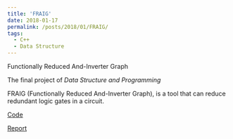 ```yaml
---
title: 'FRAIG'
date: 2018-01-17
permalink: /posts/2018/01/FRAIG/
tags:
  - C++
  - Data Structure 
---
```


Functionally Reduced And-Inverter Graph

The final project of *Data Structure and Programming*

FRAIG (Functionally Reduced And-Inverter Graph), is a tool that can reduce redundant logic gates in a circuit. 

[Code](https://github.com/joeyy5588/FRAIG)

[Report]( https://github.com/joeyy5588/FRAIG/blob/master/b05901082.pdf )